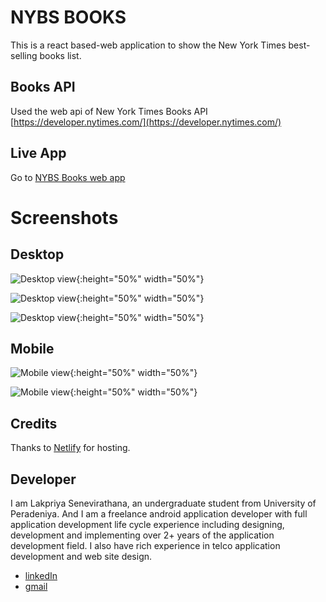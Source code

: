 # NYBS BOOKS

This is a react based-web application to show the New York Times best-selling books list.

## Books API

Used the web api of New York Times Books API [https://developer.nytimes.com/](https://developer.nytimes.com/)

## Live App

Go to [NYBS Books web app](https://nybsbooks.netlify.app)

# Screenshots

## Desktop

![Desktop view](https://github.com/lakpriya1s/NYBSBooks/blob/master/screenshots/image-d-books.png){:height="50%" width="50%"}

![Desktop view](https://github.com/lakpriya1s/NYBSBooks/blob/master/screenshots/image-d.png){:height="50%" width="50%"}

![Desktop view](https://github.com/lakpriya1s/NYBSBooks/blob/master/screenshots/image-d-revs.png){:height="50%" width="50%"}

## Mobile

![Mobile view](https://github.com/lakpriya1s/NYBSBooks/blob/master/screenshots/mobile1.jpg){:height="50%" width="50%"}

![Mobile view](https://github.com/lakpriya1s/NYBSBooks/blob/master/screenshots/mobile2.jpg){:height="50%" width="50%"}

## Credits

Thanks to [Netlify](https://www.netlify.com/) for hosting.

## Developer

I am Lakpriya Senevirathana, an undergraduate student from University of Peradeniya. And I am a freelance android application developer with full application development life cycle experience including designing, development and implementing over 2+ years of the application development field. I also have rich experience in telco application development and web site design.

- [linkedIn](https://www.linkedin.com/in/lakpriyasenevirathna/)
- [gmail](lakpriya1@yahoo.com)
